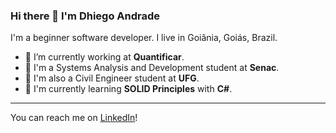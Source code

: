 ### Hi there 👋 I'm Dhiego Andrade

I'm a beginner software developer. I live in Goiânia, Goiás, Brazil.

- 🔭 I’m currently working at **Quantificar**.
- 📖 I'm a Systems Analysis and Development student at **Senac**.
- 🎈 I'm also a Civil Engineer student at **UFG**.
- 🌱 I'm currently learning **SOLID Principles** with **C#**.

---

You can reach me on [LinkedIn](https://www.linkedin.com/in/mdhiego/)!
